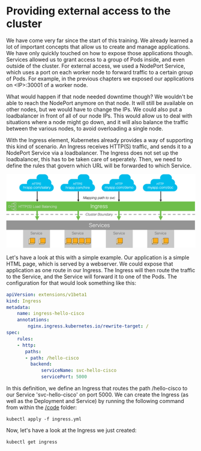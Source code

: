 # Providing external access to the cluster
We have come very far since the start of this training. We already learned a lot of important concepts that allow us to create and manage applications. We have only quickly touched on how to expose those applications though. Services allowed us to grant access to a group of Pods inside, and even outside of the cluster. For external access, we used a NodePort Service, which uses a port on each worker node to forward traffic to a certain group of Pods. For example, in the previous chapters we exposed our applications on &lt;IP&gt;:30001 of a worker node.

What would happen if that node needed downtime though? We wouldn't be able to reach the NodePort anymore on that node. It will still be available on other nodes, but we would have to change the IPs. We could also put a loadbalancer in front of all of our node IPs. This would allow us to deal with situations where a node might go down, and it will also balance the traffic between the various nodes, to avoid overloading a single node.

With the Ingress element, Kubernetes already provides a way of supporting this kind of scenario. An Ingress receives HTTP(S) traffic, and sends it to a NodePort Service via a loadbalancer. The Ingress does not set up the loadbalancer, this has to be taken care of seperately. Then, we need to define the rules that govern which URL will be forwarded to which Service.

![Ingress](img/ingress.png?raw=true "Ingress")

Let's have a look at this with a simple example. Our application is a simple HTML page, which is served by a webserver. We could expose that application as one route in our Ingress. The Ingress will then route the traffic to the Service, and the Service will forward it to one of the Pods. The configuration for that would look something like this:

```yaml
apiVersion: extensions/v1beta1
kind: Ingress
metadata:
    name: ingress-hello-cisco
    annotations:
        nginx.ingress.kubernetes.io/rewrite-target: /
spec:
    rules:
    - http:
       paths:
       - path: /hello-cisco
         backend:
             serviceName: svc-hello-cisco
             servicePort: 5000
```

In this definition, we define an Ingress that routes the path /hello-cisco to our Service 'svc-hello-cisco' on port 5000. We can create the Ingress (as well as the Deployment and Service) by running the following command from within the [/code](code/ "/code") folder:


```
kubectl apply -f ingress.yml
```

Now, let's have a look at the Ingress we just created:

```
kubectl get ingress
```

